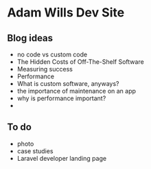 # Adam Wills Dev Site

## Blog ideas

* no code vs custom code
* The Hidden Costs of Off-The-Shelf Software
* Measuring success
* Performance
* What is custom software, anyways?
* the importance of maintenance on an app
* why is performance important?
*

## To do

* photo
* case studies
* Laravel developer landing page
